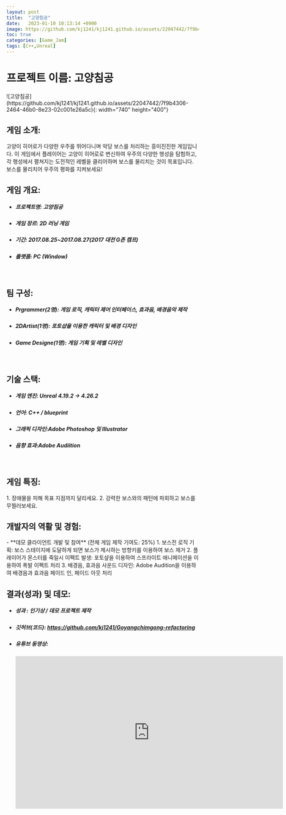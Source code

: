 ```yaml
---
layout: post
title:  "고양침공"
date:   2023-01-10 10:13:14 +0900
image: https://github.com/kj1241/kj1241.github.io/assets/22047442/7f9b4306-2464-46b0-8e23-02c001e26a5c
toc: true
categories: [Game_Jam]
tags: [C++,Unreal]
---
```


<h1><yellow1_h1>프로젝트 이름: 고양침공 </yellow1_h1></h1>
![고양침공](https://github.com/kj1241/kj1241.github.io/assets/22047442/7f9b4306-2464-46b0-8e23-02c001e26a5c){: width="740" height="400"}


<br>
<h2><yellow1_h2> 게임 소개: </yellow1_h2></h2>
고양이 히어로가 다양한 우주를 뛰어다니며 악당 보스를 처리하는 흥미진진한 게임입니다. 
이 게임에서 플레이어는 고양이 히어로로 변신하여 우주의 다양한 행성을 탐험하고, 각 행성에서 펼쳐지는 도전적인 레벨을 클리어하며 보스를 물리치는 것이 목표입니다.
보스를 물리치어 우주의 평화를 지켜보세요!

<br>
<h2><yellow1_h2> 게임 개요: </yellow1_h2></h2><ul>
<li><h5><yellow1_h5>프로젝트명:</yellow1_h5><span>  고양침공</span></h5></li>
<li><h5><yellow1_h5>게임 장르:</yellow1_h5><span>  2D 러닝 게임</span></h5></li>
<li><h5><yellow1_h5>기간:</yellow1_h5><span> 2017.08.25~2017.08.27(2017 대전 G존 캠프)</span></h5></li>
<li><h5><yellow1_h5>플랫폼:</yellow1_h5><span>  PC (Window)</span></h5></li></ul>


<br>
<h2><yellow1_h2> 팀 구성: </yellow1_h2></h2><ul>
<li><h5><yellow1_h5>Prgrammer(2명):</yellow1_h5><span>  게임 로직, 캐릭터 제어 인터페이스, 효과음, 배경음악 제작</span></h5></li>
<li><h5><yellow1_h5>2DArtist(1명):</yellow1_h5><span>  포토샵을 이용한 캐릭터 및 배경 디자인</span></h5></li>
<li><h5><yellow1_h5>Game Designe(1명):</yellow1_h5><span> 게임 기획 및 레벨 디자인</span></h5></li></ul>

<br>
<h2><yellow1_h2> 기술 스택: </yellow1_h2></h2><ul>
<li><h5><yellow1_h5>게임 엔진:</yellow1_h5><span> Unreal 4.19.2 -> 4.26.2</span></h5></li>
<li><h5><yellow1_h5>언어:</yellow1_h5><span> C++ / blueprint</span></h5></li>
<li><h5><yellow1_h5>그래픽 디자인:</yellow1_h5><span>Adobe Photoshop 및 Illustrator</span></h5></li>
<li><h5><yellow1_h5>음향 효과:</yellow1_h5><span>Adobe Audiition </span></h5></li></ul>

<br>
<h2 ><yellow1_h2> 게임 특징: </yellow1_h2></h2>
1. 장애물을 피해 목표 지점까지 달리세요.
2. 강력한 보스와의 패턴에 파회하고 보스를 무찔러보세요.


<br>
<h2><yellow1_h2> 개발자의 역활 및 경험: </yellow1_h2></h2>
- **데모 클라이언트 개발 및 참여** <span><red1_error>(전체 게임 제작 기여도: 25%)</red1_error></span>
    1. 보스전 로직 기획: 보스 스테이지에 도달하게 되면 보스가 제시하는 방향키를 이용하여 보스 제거
    2. 플레이어가 몬스터를 죽일시 이펙트 발생: 포토샾을 이용하여 스프라이트 애니메이션을 이용하여 폭발 이펙트 처리
    3. 배경음, 효과음 사운드 디자인: Adobe Audition을 이용하여 배경음과 효과음 페이드 인, 페이드 아웃 처리  


<br>
<h2><yellow1_h2> 결과(성과) 및 데모: </yellow1_h2></h2>

<ul>
<li><h5><yellow1_h5>성과 :</yellow1_h5><span> 인기상 / 데모 프로젝트 제작 </span></h5></li>
<li><h5><yellow1_h5>깃허브(코드):</yellow1_h5><span> 
<a href="https://github.com/kj1241/Goyangchimgong-refactoring">https://github.com/kj1241/Goyangchimgong-refactoring</a> </span></h5></li>
<li><h5><yellow1_h5>유튜브 동영상:</yellow1_h5></h5> 
<iframe width="700" height="400" src="https://www.youtube.com/embed/LY2KvlVKLng" title="고양침공(야근천재)" frameborder="0" allow="accelerometer; autoplay; clipboard-write; encrypted-media; gyroscope; picture-in-picture; web-share" allowfullscreen></iframe>
</li></ul>
<br>





